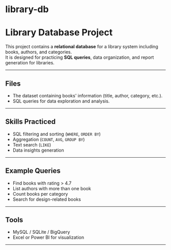 # library-db
#  Library Database Project

This project contains a **relational database** for a library system including books, authors, and categories.  
It is designed for practicing **SQL queries**, data organization, and report generation for libraries.

---

##  Files
- The dataset containing books' information (title, author, category, etc.).
- SQL queries for data exploration and analysis.

---

##  Skills Practiced
- SQL filtering and sorting (`WHERE`, `ORDER BY`)
- Aggregation (`COUNT`, `AVG`, `GROUP BY`)
- Text search (`LIKE`)
- Data insights generation

---

##  Example Queries
- Find books with rating > 4.7  
- List authors with more than one book  
- Count books per category  
- Search for design-related books

---

##  Tools
- MySQL / SQLite / BigQuery  
- Excel or Power BI for visualization

---
